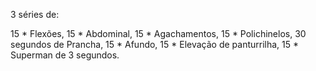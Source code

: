 3 séries de:

15 * Flexões,
15 * Abdominal,
15 * Agachamentos,
15 * Polichinelos,
30 segundos de Prancha,
15 * Afundo,
15 * Elevação de panturrilha,
15 * Superman de 3 segundos.